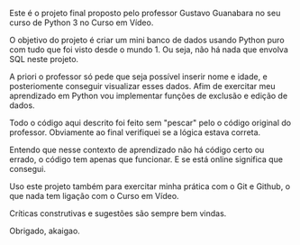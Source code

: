 Este é o projeto final proposto pelo professor Gustavo Guanabara
no seu curso de Python 3 no Curso em Vídeo.

O objetivo do projeto é criar um mini banco de dados
usando Python puro com tudo que foi visto desde o mundo 1.
Ou seja, não há nada que envolva SQL neste projeto.

A priori o professor só pede que seja possível inserir
nome e idade, e posteriomente conseguir visualizar esses dados.
Afim de exercitar meu aprendizado em Python vou implementar
funções de exclusão e edição de dados.

Todo o código aqui descrito foi feito sem "pescar"
pelo o código original do professor.
Obviamente ao final verifiquei se a lógica estava correta.

Entendo que nesse contexto de aprendizado não há código certo ou errado,
o código tem apenas que funcionar. E se está online significa que consegui.

Uso este projeto também para exercitar minha prática com o Git e Github,
o que nada tem ligação com o Curso em Vídeo.

Críticas construtivas e sugestões são sempre bem vindas.

Obrigado,
akaigao.